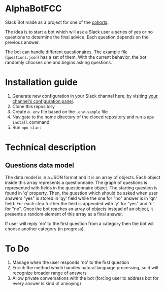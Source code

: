 # AlphaBotFCC

Slack Bot made as a project for one of the [cohorts](https://tropicalchancer.github.io/projectus/).

The idea is to start a bot which will ask a Slack user a series of yes or no questions to determine the final advice. Each question depends on the previous answer.

The bot can handle different questionaires. The example file (`questions.json`) has a set of them. With the current behavior, the bot randomly chooses one and begins asking questions.

# Installation guide

1. Generate new configuration in your Slack channel here, by visiting [your channel's configuration panel](https://my.slack.com/services/new/bot).
2. Clone this repository
3. Create a `.env` file based on the `.env-sample` file
4. Navigate to the home directory of the cloned repository and run a `npm install` command
5. Run `npm start`

# Technical description

## Questions data model

The data model is in a JSON format and it is an array of objects. Each object inside this array represents a questionnaire. The graph of questions is represented with fields in the questionnaire object. The starting question is found in 'q' property. Then, the question which should be asked when user answers "yes" is stored in 'qy' field while the one for "no" answer is in 'qn' field. For each step further the field is appended with 'y' for "yes" and 'n' for "no". Once the bot reaches an array of objects instead of an object, it presents a random element of this array as a final answer. 

If user will reply 'no' to the first question from a category then the bot will choose another category (in progress).

# To Do

1. Manage when the user responds 'no' to the first question
2. Enrich the method which handles natural language processing, so it will recognize broader range of answers
3. Allow private conversations with the bot (forcing user to address bot for every answer is kind of annoying)